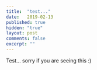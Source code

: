 ```yaml
---
title:  "test..."
date:   2019-02-13
published: true
hidden: "true"
layout: post
comments: false
excerpt: ""
---
```



Test... sorry if you are seeing this :)
